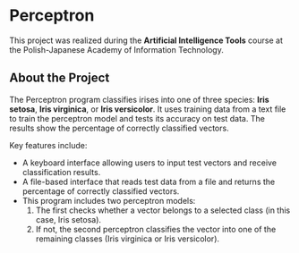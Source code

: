 
# Perceptron

This project was realized during the **Artificial Intelligence Tools** course at the Polish-Japanese Academy of Information Technology.

## About the Project

The Perceptron program classifies irises into one of three species: **Iris setosa**, **Iris virginica**, or **Iris versicolor**.
It uses training data from a text file to train the perceptron model and tests its accuracy on test data. The results show the percentage of correctly classified vectors.

Key features include:
- A keyboard interface allowing users to input test vectors and receive classification results.
- A file-based interface that reads test data from a file and returns the percentage of correctly classified vectors.
- This program includes two perceptron models:
  1. The first checks whether a vector belongs to a selected class (in this case, Iris setosa).
  2. If not, the second perceptron classifies the vector into one of the remaining classes (Iris virginica or Iris versicolor).
